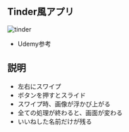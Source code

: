 ## Tinder風アプリ
![tinder](https://user-images.githubusercontent.com/62418207/84013053-6069ad80-a9b3-11ea-948e-79b970625101.gif)
- Udemy参考
## 説明
- 左右にスワイプ
- ボタンを押すとスライド
- スワイプ時、画像が浮かび上がる
- 全ての処理が終わると、画面が変わる
- いいねした名前だけが残る